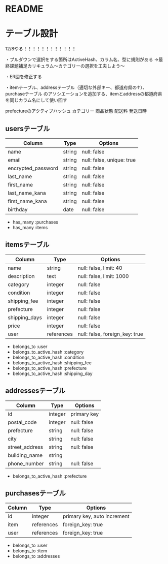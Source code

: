 # README

# テーブル設計

12/8やる！！！！！！！！！！！！

・プルダウンで選択をする箇所はActiveHash、カラム名、型に規則がある
  →最終課題補足カリキュラム〜カテゴリーの選択を工夫しよう〜

・ER図を修正する

・itemテーブル、addressテーブル（適切な外部キー、都道府県の↑）、purchaseテーブル
   のアソシエーションを追加する、itemとaddressの都道府県を同じカラム名にして使い回す

prefectureのアクティブハッシュ
カテゴリー
商品状態
配送料
発送日時

## usersテーブル
| Column             | Type   | Options                   | 
| ------------------ | ------ | ------------------------- |
| name               | string | null: false               |
| email              | string | null: false, unique: true |
| encrypted_password | string | null: false               |
| last_name          | string | null: false               |
| first_name         | string | null: false               |
| last_name_kana     | string | null: false               |
| first_name_kana    | string | null: false               |
| birthday           | date   | null: false               |

- has_many :purchases
- has_many :items

## itemsテーブル
| Column             | Type       | Options                        | 
| ------------------ | ---------- | -------------------------------|
| name               | string     | null: false, limit: 40         |
| description        | text       | null: false, limit: 1000       |
| category           | integer    | null: false                    |
| condition          | integer    | null: false                    |
| shipping_fee       | integer    | null: false                    |
| prefecture         | integer    | null: false                    |
| shipping_days      | integer    | null: false                    |
| price              | integer    | null: false                    |
| user               | references | null: false, foreign_key: true |

- belongs_to :user
- belongs_to_active_hash :category
- belongs_to_active_hash :condition
- belongs_to_active_hash :shipping_fee
- belongs_to_active_hash :prefecture
- belongs_to_active_hash :shipping_day

## addressesテーブル

| Column             | Type       | Options                                  | 
| ------------------ | ---------- | ---------------------------------------- |
| id                 | integer    | primary key                              |
| postal_code        | integer    | null: false                              |
| prefecture         | string     | null: false                              |
| city               | string     | null: false                              |
| street_address     | string     | null: false                              |
| building_name      | string     |                                          |
| phone_number       | string     | null: false                              |

- belongs_to_active_hash :prefecture

## purchasesテーブル
| Column      | Type       | Options                        |
| ----------- | ---------- | ------------------------------ |
| id          | integer    | primary key, auto increment    |
| item        | references | foreign_key: true              |
| user        | references | foreign_key: true              |

- belongs_to :user
- belongs_to :item
- belongs_to :addresses
